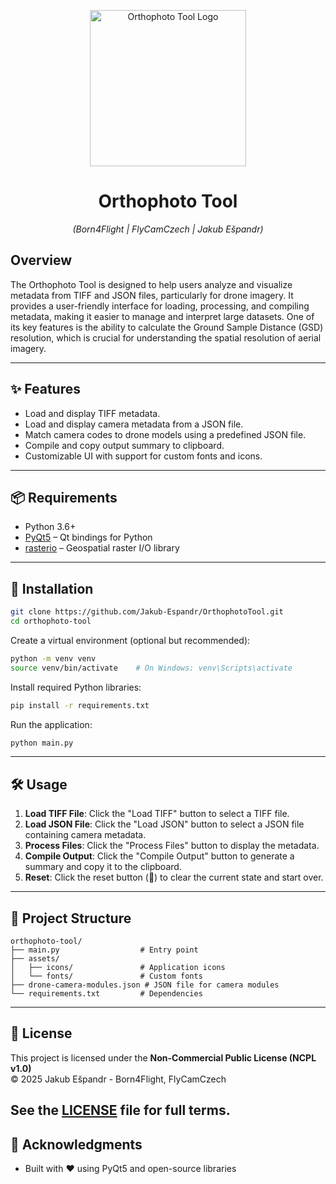 <p align="center">
  <a href="https://i.ibb.co/G4YRzK8J/GSD.png">
    <img src="https://i.ibb.co/G4YRzK8J/GSD.png" alt="Orthophoto Tool Logo" width="250"/>
  </a>
</p>

<h1 align="center">Orthophoto Tool</h1>
<p align="center"><em>(Born4Flight | FlyCamCzech | Jakub Ešpandr)</em></p>

## Overview
The Orthophoto Tool is designed to help users analyze and visualize metadata from TIFF and JSON files, particularly for drone imagery. It provides a user-friendly interface for loading, processing, and compiling metadata, making it easier to manage and interpret large datasets. One of its key features is the ability to calculate the Ground Sample Distance (GSD) resolution, which is crucial for understanding the spatial resolution of aerial imagery.

---

## ✨ Features

- Load and display TIFF metadata.
- Load and display camera metadata from a JSON file.
- Match camera codes to drone models using a predefined JSON file.
- Compile and copy output summary to clipboard.
- Customizable UI with support for custom fonts and icons.

---

## 📦 Requirements

- Python 3.6+  
- [PyQt5](https://doc.qt.io/qtforpython/) – Qt bindings for Python  
- [rasterio](https://rasterio.readthedocs.io/) – Geospatial raster I/O library

---

## 🚀 Installation

```bash
git clone https://github.com/Jakub-Espandr/OrthophotoTool.git
cd orthophoto-tool
```

Create a virtual environment (optional but recommended):

```bash
python -m venv venv
source venv/bin/activate    # On Windows: venv\Scripts\activate
```

Install required Python libraries:

```bash
pip install -r requirements.txt
```

Run the application:

```bash
python main.py
```

---

## 🛠️ Usage

1. **Load TIFF File**: Click the "Load TIFF" button to select a TIFF file.
2. **Load JSON File**: Click the "Load JSON" button to select a JSON file containing camera metadata.
3. **Process Files**: Click the "Process Files" button to display the metadata.
4. **Compile Output**: Click the "Compile Output" button to generate a summary and copy it to the clipboard.
5. **Reset**: Click the reset button (🔄) to clear the current state and start over.

---

## 📁 Project Structure

```
orthophoto-tool/
├── main.py                  # Entry point
├── assets/
│   ├── icons/               # Application icons
│   └── fonts/               # Custom fonts
├── drone-camera-modules.json # JSON file for camera modules
└── requirements.txt         # Dependencies
```

---

## 🔐 License

This project is licensed under the **Non-Commercial Public License (NCPL v1.0)**  
© 2025 Jakub Ešpandr - Born4Flight, FlyCamCzech

See the [LICENSE](https://github.com/Jakub-Espandr/OrthophotoTool/raw/main/LICENSE) file for full terms.
---

## 🙏 Acknowledgments

- Built with ❤️ using PyQt5 and open-source libraries

